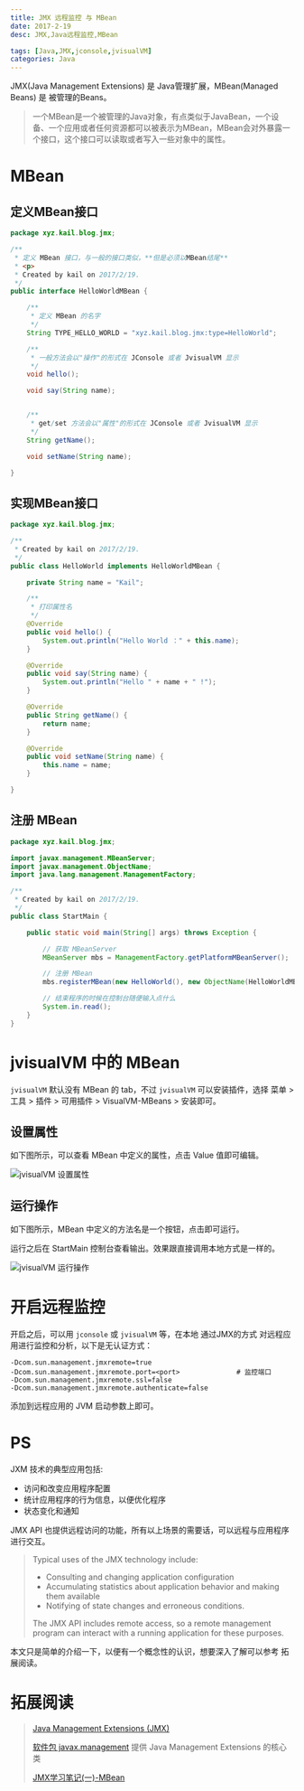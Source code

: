 ```yaml
---
title: JMX 远程监控 与 MBean
date: 2017-2-19
desc: JMX,Java远程监控,MBean

tags: [Java,JMX,jconsole,jvisualVM]
categories: Java
---
```


JMX(Java Management Extensions) 是 Java管理扩展，MBean(Managed Beans) 是 被管理的Beans。

> 一个MBean是一个被管理的Java对象，有点类似于JavaBean，一个设备、一个应用或者任何资源都可以被表示为MBean，MBean会对外暴露一个接口，这个接口可以读取或者写入一些对象中的属性。


<!--more-->

# MBean


## 定义MBean接口

``` java
package xyz.kail.blog.jmx;

/**
 * 定义 MBean 接口，与一般的接口类似，**但是必须以MBean结尾**
 * <p>
 * Created by kail on 2017/2/19.
 */
public interface HelloWorldMBean {

    /**
     * 定义 MBean 的名字
     */
    String TYPE_HELLO_WORLD = "xyz.kail.blog.jmx:type=HelloWorld";

    /**
     * 一般方法会以"操作"的形式在 JConsole 或者 JvisualVM 显示
     */
    void hello();

    void say(String name);


    /**
     * get/set 方法会以"属性"的形式在 JConsole 或者 JvisualVM 显示
     */
    String getName();

    void setName(String name);

}  
```

## 实现MBean接口

``` java
package xyz.kail.blog.jmx;

/**
 * Created by kail on 2017/2/19.
 */
public class HelloWorld implements HelloWorldMBean {

    private String name = "Kail";

    /**
     * 打印属性名
     */
    @Override
    public void hello() {
        System.out.println("Hello World ：" + this.name);
    }

    @Override
    public void say(String name) {
        System.out.println("Hello " + name + " !");
    }

    @Override
    public String getName() {
        return name;
    }

    @Override
    public void setName(String name) {
        this.name = name;
    }

}  
```


## 注册 MBean

``` java
package xyz.kail.blog.jmx;

import javax.management.MBeanServer;
import javax.management.ObjectName;
import java.lang.management.ManagementFactory;

/**
 * Created by kail on 2017/2/19.
 */
public class StartMain {

    public static void main(String[] args) throws Exception {

        // 获取 MBeanServer
        MBeanServer mbs = ManagementFactory.getPlatformMBeanServer();

        // 注册 MBean
        mbs.registerMBean(new HelloWorld(), new ObjectName(HelloWorldMBean.TYPE_HELLO_WORLD));

        // 结束程序的时候在控制台随便输入点什么
        System.in.read();
    }
}
```

# jvisualVM 中的 MBean

`jvisualVM` 默认没有 MBean 的 tab，不过 `jvisualVM` 可以安装插件，选择 菜单 > 工具 > 插件 > 可用插件 > VisualVM-MBeans > 安装即可。


## 设置属性

如下图所示，可以查看 MBean 中定义的属性，点击 Value 值即可编辑。

![jvisualVM 设置属性](/images/java/java5-jmx-remote-monitor-and-mbean/1.png)

## 运行操作

如下图所示，MBean 中定义的方法名是一个按钮，点击即可运行。

运行之后在 StartMain 控制台查看输出。效果跟直接调用本地方式是一样的。

![jvisualVM 运行操作](/images/java/java5-jmx-remote-monitor-and-mbean/2.png)



# 开启远程监控

开启之后，可以用 `jconsole` 或 `jvisualVM` 等，在本地 通过JMX的方式 对远程应用进行监控和分析，以下是无认证方式：

``` 
-Dcom.sun.management.jmxremote=true             
-Dcom.sun.management.jmxremote.port=<port>              # 监控端口
-Dcom.sun.management.jmxremote.ssl=false                
-Dcom.sun.management.jmxremote.authenticate=false       
```

添加到远程应用的 JVM 启动参数上即可。

# PS

JXM 技术的典型应用包括:

- 访问和改变应用程序配置
- 统计应用程序的行为信息，以便优化程序
- 状态变化和通知

JMX API 也提供远程访问的功能，所有以上场景的需要话，可以远程与应用程序进行交互。

> Typical uses of the JMX technology include:
> 
> - Consulting and changing application configuration
> - Accumulating statistics about application behavior and making them available
> - Notifying of state changes and erroneous conditions.
>
> The JMX API includes remote access, so a remote management program can interact with a running application for these purposes.

本文只是简单的介绍一下，以便有一个概念性的认识，想要深入了解可以参考 拓展阅读。

# 拓展阅读

> [Java Management Extensions (JMX)](http://docs.oracle.com/javase/8/docs/technotes/guides/jmx/index.html)
>
> [软件包 javax.management](http://tool.oschina.net/uploads/apidocs/jdk-zh/javax/management/package-summary.html) 提供 Java Management Extensions 的核心类
>
> [JMX学习笔记(一)-MBean](http://tuhaitao.iteye.com/blog/786391)
